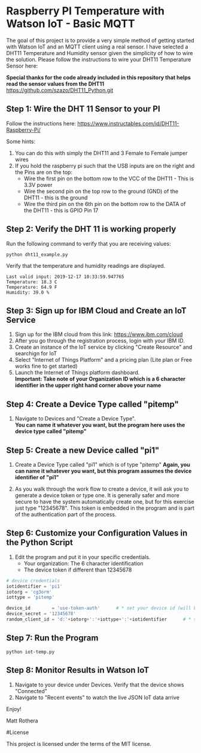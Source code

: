 # Raspberry PI Temperature with Watson IoT - Basic MQTT 

The goal of this project is to provide a very simple method of getting started with Watson IoT and an MQTT client using a real sensor.  I have selected a DHT11 Temperature and Humidity sensor given the simplicity of how to wire the solution.  Please follow the instructions to wire your DHT11 Temperature Sensor here:

**Special thanks for the code already included in this repository that helps read the sensor values from the DHT11**
https://github.com/szazo/DHT11_Python.git

## Step 1:  Wire the DHT 11 Sensor to your PI

Follow the instructions here:
https://www.instructables.com/id/DHT11-Raspberry-Pi/

Some hints:
1.  You can do this with simply the DHT11 and 3 Female to Female jumper wires
2.  If you hold the raspberry pi such that the USB inputs are on the right and the Pins are on the top:
    * Wire the first pin on the bottom row to the VCC of the DHT11 - This is 3.3V power
    * Wire the second pin on the top row to the ground (GND) of the DHT11 - this is the ground 
    * Wire the third pin on the 6th pin on the bottom row to the DATA of the DHT11 - this is GPIO Pin 17

## Step 2:  Verify the DHT 11 is working properly

Run the following command to verify that you are receiving values:

```console
python dht11_example.py
```

Verify that the temperature and humidity readings are displayed.


```console
Last valid input: 2019-12-17 10:33:59.947765
Temperature: 18.3 C
Temperature: 64.9 F
Humidity: 39.0 %
```

## Step 3:  Sign up for IBM Cloud and Create an IoT Service

1. Sign up for the IBM cloud from this link: 
https://www.ibm.com/cloud
2. After you go through the registration process, login with your IBM ID.
3. Create an instance of the IoT service by clicking "Create Resource" and searchign for IoT
4.  Select "Internet of Things Platform" and a pricing plan (Lite plan or Free works fine to get started)
5.  Launch the Internet of Things platform dashboard.      
**Important:  Take note of your Organization ID which is a 6 character identifier in the upper right hand corner above your name**

## Step 4:  Create a Device Type called "pitemp"

1.  Navigate to Devices and "Create a Device Type".    
**You can name it whatever you want, but the program here uses the device type called "pitemp"**

## Step 5:  Create a new Device called "pi1"

1.  Create a Device Type called "pi1" which is of type "pitemp"
**Again, you can name it whatever you want, but this program assumes the device identifier of "pi1"**

2.  As you walk through the work flow to create a device, it will ask you to generate a device token or type one.  It is generally safer and more secure to have the system automatically create one, but for this exercise just type "12345678".  This token is embedded in the program and is part of the authentication part of the process.  

## Step 6:  Customize your Configuration Values in the Python Script

1.  Edit the program and put it in your specific credentials.  
    * Your organization:  The 6 character identification
    * The device token if different than 12345678

```python
# device credentials
iotidentifier = 'pi1'
iotorg = 'cg3orm'
iottype = 'pitemp'

device_id        = 'use-token-auth'      # * set your device id (will be the MQTT client username)
device_secret = '12345678'
random_client_id = 'd:'+iotorg+':'+iottype+':'+iotidentifier      # * set a random client_id (max 23 char)
```

## Step 7:  Run the Program
 

```console
python iot-temp.py
```

## Step 8:  Monitor Results in Watson IoT

1.  Navigate to your device under Devices.  Verify that the device shows "Connected"
2.  Navigate to "Recent events" to watch the live JSON IoT data arrive


Enjoy!

Matt Rothera


#License

This project is licensed under the terms of the MIT license.
